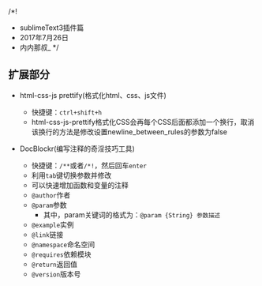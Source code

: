 /*!
 * sublimeText3插件篇
 * 2017年7月26日
 * 内内那叔_
 */

## 扩展部分

- html-css-js prettify(格式化html、css、js文件)
    +   快捷键：`ctrl+shift+h`
    +   html-css-js-prettify格式化CSS会再每个CSS后面都添加一个换行，取消该换行的方法是修改设置newline_between_rules的参数为false

- DocBlockr(编写注释的奇淫技巧工具)
    + 快捷键：`/**`或者`/*!`，然后回车`enter`
    + 利用`tab`键切换参数并修改
    + 可以快速增加函数和变量的注释
    + `@author`作者
    + `@param`参数
        * 其中，param关键词的格式为：`@param {String} 参数描述`
    + `@example`实例
    + `@link`链接
    + `@namespace`命名空间
    + `@requires`依赖模块
    + `@return`返回值
    + `@version`版本号
